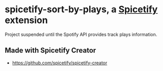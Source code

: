 # spicetify-sort-by-plays, a [Spicetify](https://github.com/spicetify) extension

Project suspended until the Spotify API provides track plays information.

## Made with Spicetify Creator
- https://github.com/spicetify/spicetify-creator
